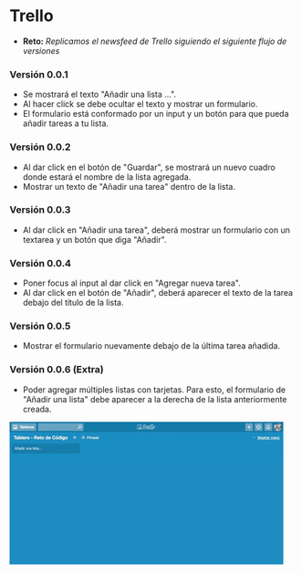 # Trello 
* **Reto:** _Replicamos el newsfeed de Trello siguiendo el siguiente flujo de versiones_

### Versión 0.0.1

* Se mostrará el texto "Añadir una lista ...".
* Al hacer click se debe ocultar el texto y mostrar un formulario.
* El formulario está conformado por un input y un botón para que pueda añadir tareas a tu lista.

### Versión 0.0.2

* Al dar click en el botón de "Guardar", se mostrará un nuevo cuadro donde estará el nombre de la lista agregada.
* Mostrar un texto de "Añadir una tarea" dentro de la lista.

### Versión 0.0.3

* Al dar click en "Añadir una tarea", deberá mostrar un formulario con un textarea y un botón que diga "Añadir".

### Versión 0.0.4

* Poner focus al input al dar click en "Agregar nueva tarea".
* Al dar click en el botón de "Añadir", deberá aparecer el texto de la tarea debajo del título de la lista.

### Versión 0.0.5

* Mostrar el formulario nuevamente debajo de la última tarea añadida.

### Versión 0.0.6 (Extra)

* Poder agregar múltiples listas con tarjetas. Para esto, el formulario de "Añadir una lista" debe aparecer a la derecha de la lista anteriormente creada.

![trello](assets/images/trello-port.gif)